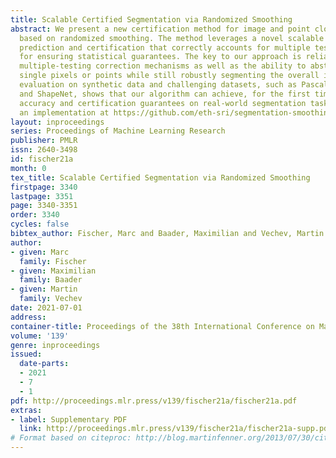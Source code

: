 ```yaml
---
title: Scalable Certified Segmentation via Randomized Smoothing
abstract: We present a new certification method for image and point cloud segmentation
  based on randomized smoothing. The method leverages a novel scalable algorithm for
  prediction and certification that correctly accounts for multiple testing, necessary
  for ensuring statistical guarantees. The key to our approach is reliance on established
  multiple-testing correction mechanisms as well as the ability to abstain from classifying
  single pixels or points while still robustly segmenting the overall input. Our experimental
  evaluation on synthetic data and challenging datasets, such as Pascal Context, Cityscapes,
  and ShapeNet, shows that our algorithm can achieve, for the first time, competitive
  accuracy and certification guarantees on real-world segmentation tasks. We provide
  an implementation at https://github.com/eth-sri/segmentation-smoothing.
layout: inproceedings
series: Proceedings of Machine Learning Research
publisher: PMLR
issn: 2640-3498
id: fischer21a
month: 0
tex_title: Scalable Certified Segmentation via Randomized Smoothing
firstpage: 3340
lastpage: 3351
page: 3340-3351
order: 3340
cycles: false
bibtex_author: Fischer, Marc and Baader, Maximilian and Vechev, Martin
author:
- given: Marc
  family: Fischer
- given: Maximilian
  family: Baader
- given: Martin
  family: Vechev
date: 2021-07-01
address:
container-title: Proceedings of the 38th International Conference on Machine Learning
volume: '139'
genre: inproceedings
issued:
  date-parts:
  - 2021
  - 7
  - 1
pdf: http://proceedings.mlr.press/v139/fischer21a/fischer21a.pdf
extras:
- label: Supplementary PDF
  link: http://proceedings.mlr.press/v139/fischer21a/fischer21a-supp.pdf
# Format based on citeproc: http://blog.martinfenner.org/2013/07/30/citeproc-yaml-for-bibliographies/
---
```

